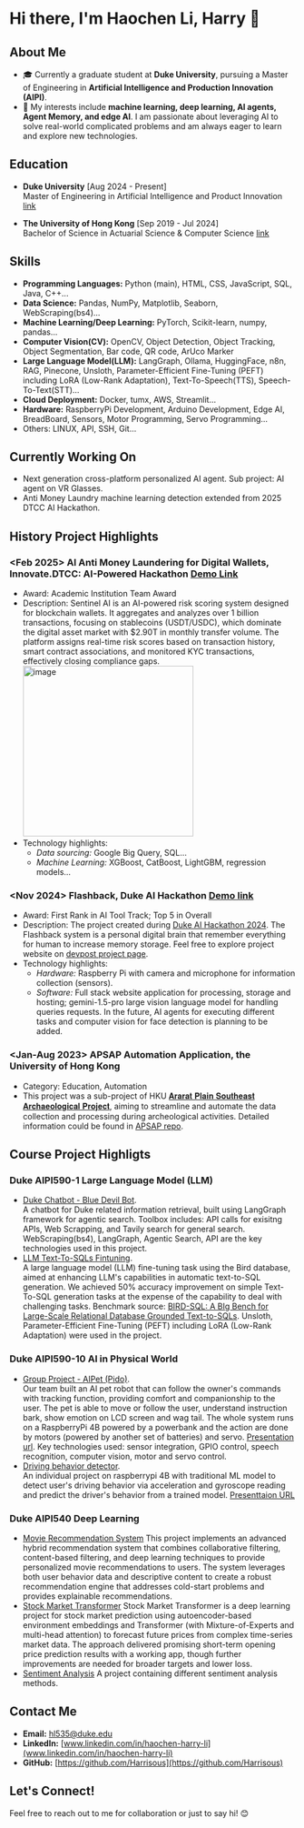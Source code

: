 # Hi there, I'm Haochen Li, Harry 👋

## About Me
- 🎓 Currently a graduate student at **Duke University**, pursuing a Master of Engineering in **Artificial Intelligence and Production Innovation (AIPI)**.
- 🔭 My interests include **machine learning, deep learning, AI agents, Agent Memory, and edge AI**. I am passionate about leveraging AI to solve real-world complicated problems and am always eager to learn and explore new technologies.

## Education
- **Duke University** [Aug 2024 - Present] <br>
  Master of Engineering in Artificial Intelligence and Product Innovation [link](https://masters.pratt.duke.edu/ai/degree/)
 
- **The University of Hong Kong** [Sep 2019 - Jul 2024] <br>
  Bachelor of Science in Actuarial Science & Computer Science [link](https://admissions.hku.hk/programmes/undergraduate-programmes/bachelor-of-science-actuarial-science)

## Skills
- **Programming Languages:** Python (main), HTML, CSS, JavaScript, SQL, Java, C++...
- **Data Science:** Pandas, NumPy, Matplotlib, Seaborn, WebScraping(bs4)...
- **Machine Learning/Deep Learning:** PyTorch, Scikit-learn, numpy, pandas...
- **Computer Vision(CV):** OpenCV, Object Detection, Object Tracking, Object Segmentation, Bar code, QR code, ArUco Marker
- **Large Language Model(LLM):** LangGraph, Ollama, HuggingFace, n8n, RAG, Pinecone, Unsloth, Parameter-Efficient Fine-Tuning (PEFT) including LoRA (Low-Rank Adaptation), Text-To-Speech(TTS), Speech-To-Text(STT)...
- **Cloud Deployment:** Docker, tumx, AWS, Streamlit...
- **Hardware:** RaspberryPi Development, Arduino Development, Edge AI, BreadBoard, Sensors, Motor Programming, Servo Programming...
- Others: LINUX, API, SSH, Git...

## Currently Working On
- Next generation cross-platform personalized AI agent. Sub project: AI agent on VR Glasses.
- Anti Money Laundry machine learning detection extended from 2025 DTCC AI Hackathon. 

## History Project Highlights
### <Feb 2025> **Al Anti Money Laundering for Digital Wallets**, Innovate.DTCC: AI-Powered Hackathon [Demo Link](https://youtu.be/Uo4LdFYi6uw?si=PfsPjDyuksmyTBKT)
  - Award: Academic Institution Team Award
  - Description: Sentinel AI is an AI-powered risk scoring system designed for blockchain wallets. It aggregates and analyzes over 1 billion transactions, focusing on stablecoins (USDT/USDC), which dominate the digital asset market with $2.90T in monthly transfer volume. The platform assigns real-time risk scores based on transaction history, smart contract associations, and monitored KYC transactions, effectively closing compliance gaps.<br> <img src="https://github.com/user-attachments/assets/1c803bb8-4d66-4d56-be7f-6bdac8f052a2" alt="image" width="300" />
  - Technology highlights:
    - *Data sourcing:* Google Big Query, SQL...
    - *Machine Learning:* XGBoost, CatBoost, LightGBM, regression models...
    
### <Nov 2024> **Flashback**, Duke AI Hackathon [Demo link](https://youtu.be/LDV44AiYdkY?si=X5-5v4lm0Bzrhj8b)
  - Award: First Rank in AI Tool Track; Top 5 in Overall <br>
  - Description: The project created during [Duke AI Hackathon 2024](https://duke-ai-hack-2024.devpost.com/). The Flashback system is a personal digital brain that remember everything for human to increase memory storage. Feel free to explore project website on [devpost project page](https://devpost.com/software/flashback-o0jzlk).
  - Technology highlights:
    - *Hardware:* Raspberry Pi with camera and microphone for information collection (sensors). 
    - *Software:* Full stack website application for processing, storage and hosting; gemini-1.5-pro large vision language model for handling queries requests. In the future, AI agents for executing different tasks and computer vision for face detection is planning to be added.

### <Jan-Aug 2023> **APSAP Automation Application**, the University of Hong Kong 
  - Category: Education, Automation
  - This project was a sub-project of HKU [𝐀𝐫𝐚𝐫𝐚𝐭 𝐏𝐥𝐚𝐢𝐧 𝐒𝐨𝐮𝐭𝐡𝐞𝐚𝐬𝐭 𝐀𝐫𝐜𝐡𝐚𝐞𝐨𝐥𝐨𝐠𝐢𝐜𝐚𝐥 𝐏𝐫𝐨𝐣𝐞𝐜𝐭](https://www.instagram.com/apsap.armenia/), aiming to streamline and automate the data collection and processing during archeological activities. Detailed information could be found in [APSAP repo](https://github.com/LordUky/APSAP-undergraduate-research). 

## Course Project Highligts
### Duke AIPI590-1 Large Language Model (LLM)
- [Duke Chatbot - Blue Devil Bot](https://github.com/Harrisous/AIPI590LLM-project-2-DukeChatbot).   
A chatbot for Duke related information retrieval, built using LangGraph framework for agentic search. Toolbox includes: API calls for exisitng APIs, Web Scrapping, and Tavily search for general search. WebScraping(bs4), LangGraph, Agentic Search, API are the key technologies used in this project.
- [LLM Text-To-SQLs Fintuning](https://github.com/Duke-AIPI-LLM-Course/project-1-maiga).   
A large language model (LLM) fine-tuning task using the Bird database, aimed at enhancing LLM's capabilities in automatic text-to-SQL generation. We achieved 50% accuracy improvement on simple Text-To-SQL generation tasks at the expense of the capability to deal with challenging tasks. Benchmark source: [BIRD-SQL: A BIg Bench for Large-Scale Relational Database Grounded Text-to-SQLs](https://www.benchflow.ai/benchmarks/benchflow/Bird). Unsloth, Parameter-Efficient Fine-Tuning (PEFT) including LoRA (Low-Rank Adaptation) were used in the project.

### Duke AIPI590-10 AI in Physical World
- [Group Project - AIPet (Pido)](https://github.com/Harrisous/AIPI590AIPhysicialWorld-AIPet).   
Our team built an AI pet robot that can follow the owner's commands with tracking function, providing comfort and companionship to the user. The pet is able to move or follow the user, understand instruction bark, show emotion on LCD screen and wag tail. The whole system runs on a RaspberryPi 4B powered by a powerbank and the action are done by motors (powered by another set of batteries) and servo. [Presentation url](https://gamma.app/docs/AIPI590-AI-in-Physical-World-Final-Project-s5tkqa21zyp9gwf?mode=doc). Key technologies used: sensor integration, GPIO control, speech recognition, computer vision, motor and servo control.  
- [Driving behavior detector](https://github.com/Harrisous/AIPI590PhysicalMidterm).   
An individual project on raspberrypi 4B with traditional ML model to detect user's driving behavior via acceleration and gyroscope reading and predict the driver's behavior from a trained model. [Presenttaion URL](https://gamma.app/docs/DriveGuard-Enhancing-Road-Safety-with-AI-bifr11u9z5t2xvz?mode=doc)

### Duke AIPI540 Deep Learning
- [Movie Recommendation System](https://github.com/Harrisous/Duke_25Sprint_AIPI540_Module3_Recommendation-Systems) This project implements an advanced hybrid recommendation system that combines collaborative filtering, content-based filtering, and deep learning techniques to provide personalized movie recommendations to users. The system leverages both user behavior data and descriptive content to create a robust recommendation engine that addresses cold-start problems and provides explainable recommendations.  
- [Stock Market Transformer](https://github.com/Harrisous/StockMarketTransformer) Stock Market Transformer is a deep learning project for stock market prediction using autoencoder-based environment embeddings and Transformer (with Mixture-of-Experts and multi-head attention) to forecast future prices from complex time-series market data. The approach delivered promising short-term opening price prediction results with a working app, though further improvements are needed for broader targets and lower loss.  
- [Sentiment Analysis](https://github.com/Harrisous/AIPI540A2) A project containing different sentiment analysis methods.  
  
## Contact Me
- **Email:** [hl535@duke.edu](mailto:hl535@duke.edu)
- **LinkedIn:** [www.linkedin.com/in/haochen-harry-li](www.linkedin.com/in/haochen-harry-li)
- **GitHub:** [https://github.com/Harrisous](https://github.com/Harrisous)

## Let's Connect!
Feel free to reach out to me for collaboration or just to say hi! 😊
